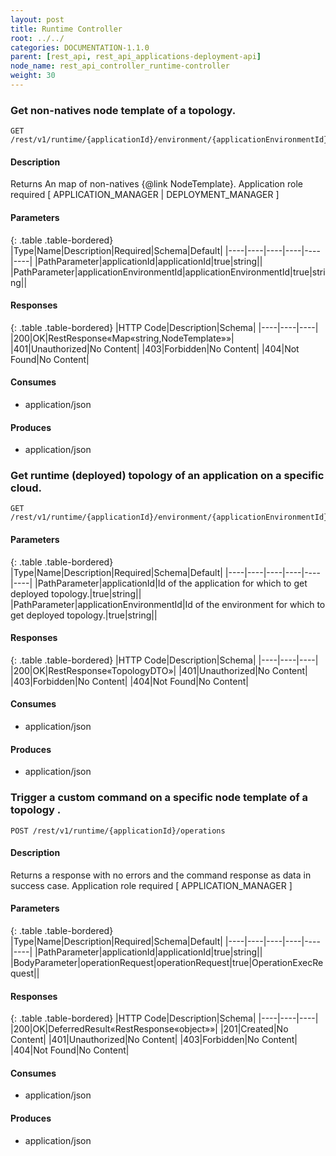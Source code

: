 ```yaml
---
layout: post
title: Runtime Controller
root: ../../
categories: DOCUMENTATION-1.1.0
parent: [rest_api, rest_api_applications-deployment-api]
node_name: rest_api_controller_runtime-controller
weight: 30
---
```


### Get non-natives node template of a topology.
```
GET /rest/v1/runtime/{applicationId}/environment/{applicationEnvironmentId}/nonNatives
```

#### Description

Returns An map of non-natives {@link NodeTemplate}. Application role required [ APPLICATION_MANAGER | DEPLOYMENT_MANAGER ]

#### Parameters

{: .table .table-bordered}
|Type|Name|Description|Required|Schema|Default|
|----|----|----|----|----|----|
|PathParameter|applicationId|applicationId|true|string||
|PathParameter|applicationEnvironmentId|applicationEnvironmentId|true|string||


#### Responses

{: .table .table-bordered}
|HTTP Code|Description|Schema|
|----|----|----|
|200|OK|RestResponse«Map«string,NodeTemplate»»|
|401|Unauthorized|No Content|
|403|Forbidden|No Content|
|404|Not Found|No Content|


#### Consumes

* application/json

#### Produces

* application/json

### Get runtime (deployed) topology of an application on a specific cloud.
```
GET /rest/v1/runtime/{applicationId}/environment/{applicationEnvironmentId}/topology
```

#### Parameters

{: .table .table-bordered}
|Type|Name|Description|Required|Schema|Default|
|----|----|----|----|----|----|
|PathParameter|applicationId|Id of the application for which to get deployed topology.|true|string||
|PathParameter|applicationEnvironmentId|Id of the environment for which to get deployed topology.|true|string||


#### Responses

{: .table .table-bordered}
|HTTP Code|Description|Schema|
|----|----|----|
|200|OK|RestResponse«TopologyDTO»|
|401|Unauthorized|No Content|
|403|Forbidden|No Content|
|404|Not Found|No Content|


#### Consumes

* application/json

#### Produces

* application/json

### Trigger a custom command on a specific node template of a topology .
```
POST /rest/v1/runtime/{applicationId}/operations
```

#### Description

Returns a response with no errors and the command response as data in success case. Application role required [ APPLICATION_MANAGER ]

#### Parameters

{: .table .table-bordered}
|Type|Name|Description|Required|Schema|Default|
|----|----|----|----|----|----|
|PathParameter|applicationId|applicationId|true|string||
|BodyParameter|operationRequest|operationRequest|true|OperationExecRequest||


#### Responses

{: .table .table-bordered}
|HTTP Code|Description|Schema|
|----|----|----|
|200|OK|DeferredResult«RestResponse«object»»|
|201|Created|No Content|
|401|Unauthorized|No Content|
|403|Forbidden|No Content|
|404|Not Found|No Content|


#### Consumes

* application/json

#### Produces

* application/json

